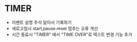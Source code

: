 # TIMER
- 이벤트 설명 주석 달아서 기록하기
- 새로고침시 start,pause.reset 멈추는 오류 개선
- 시간 종료시 "TIMER" 에서 "TIME OVER"로 텍스트 변경 기능 추가
